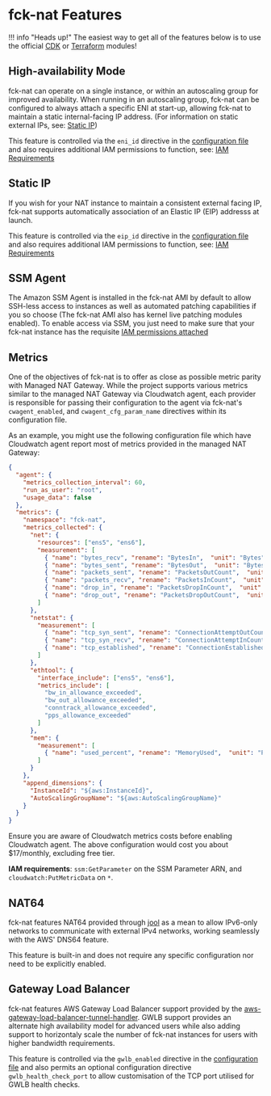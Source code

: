 # fck-nat Features

!!! info "Heads up!"
    The easiest way to get all of the features below is to use the official [CDK](deploying.md#cdk) or
    [Terraform](deploying.md#terraform) modules!

## High-availability Mode

fck-nat can operate on a single instance, or within an autoscaling group for improved availability. When running in an
autoscaling group, fck-nat can be configured to always attach a specific ENI at start-up, allowing fck-nat to maintain
a static internal-facing IP address. (For information on static external IPs, see: [Static IP](#static-ip))

This feature is controlled via the `eni_id` directive in the [configuration file](configuration.md#configuration-file)
and also requires additional IAM permissions to function, see: [IAM Requirements](configuration.md#iam-requirements)

## Static IP

If you wish for your NAT instance to maintain a consistent external facing IP, fck-nat supports automatically
association of an Elastic IP (EIP) addresss at launch.

This feature is controlled via the `eip_id` directive in the [configuration file](configuration.md#configuration-file)
and also requires additional IAM permissions to function, see: [IAM Requirements](configuration.md#iam-requirements)

## SSM Agent

The Amazon SSM Agent is installed in the fck-nat AMI by default to allow SSH-less access to instances as well as
automated patching capabilities if you so choose (The fck-nat AMI also has kernel live patching modules enabled). To
enable access via SSM, you just need to make sure that your fck-nat instance has the requisite
[IAM permissions attached](configuration.md#iam-requirements)

## Metrics

One of the objectives of fck-nat is to offer as close as possible metric parity with Managed NAT Gateway. While the
project supports various metrics similar to the managed NAT Gateway via Cloudwatch agent, each provider is responsible
for passing their configuration to the agent via fck-nat's `cwagent_enabled`, and `cwagent_cfg_param_name` directives
within its configuration file.

As an example, you might use the following configuration file which have Cloudwatch agent report most of metrics
provided in the managed NAT Gateway:

``` json
{
  "agent": {
    "metrics_collection_interval": 60,
    "run_as_user": "root",
    "usage_data": false
  },
  "metrics": {
    "namespace": "fck-nat",
    "metrics_collected": {
      "net": {
        "resources": ["ens5", "ens6"],
        "measurement": [
          { "name": "bytes_recv", "rename": "BytesIn",  "unit": "Bytes" },
          { "name": "bytes_sent", "rename": "BytesOut",  "unit": "Bytes" },
          { "name": "packets_sent", "rename": "PacketsOutCount",  "unit": "Count" },
          { "name": "packets_recv", "rename": "PacketsInCount",  "unit": "Count" },
          { "name": "drop_in", "rename": "PacketsDropInCount",  "unit": "Count" },
          { "name": "drop_out", "rename": "PacketsDropOutCount",  "unit": "Count" }
        ]
      },
      "netstat": {
        "measurement": [
          { "name": "tcp_syn_sent", "rename": "ConnectionAttemptOutCount",  "unit": "Count" },
          { "name": "tcp_syn_recv", "rename": "ConnectionAttemptInCount",  "unit": "Count" },
          { "name": "tcp_established", "rename": "ConnectionEstablishedCount",  "unit": "Count" }
        ]
      },
      "ethtool": {
        "interface_include": ["ens5", "ens6"],
        "metrics_include": [
          "bw_in_allowance_exceeded",
          "bw_out_allowance_exceeded",
          "conntrack_allowance_exceeded",
          "pps_allowance_exceeded"
        ]
      },
      "mem": {
        "measurement": [
          { "name": "used_percent", "rename": "MemoryUsed",  "unit": "Percent" }
        ]
      }
    },
    "append_dimensions": {
      "InstanceId": "${aws:InstanceId}",
      "AutoScalingGroupName": "${aws:AutoScalingGroupName}"
    }
  }
}
```

Ensure you are aware of Cloudwatch metrics costs before enabling Cloudwatch agent. The above configuration would
cost you about $17/monthly, excluding free tier.  

**IAM requirements**: `ssm:GetParameter` on the SSM Parameter ARN, and `cloudwatch:PutMetricData` on `*`.

## NAT64

fck-nat features NAT64 provided through [jool](https://www.jool.mx/en/index.html) as a mean to allow IPv6-only networks to
communicate with external IPv4 networks, working seamlessly with the AWS' DNS64 feature.

This feature is built-in and does not require any specific configuration nor need to be explicitly enabled.

## Gateway Load Balancer

fck-nat features AWS Gateway Load Balancer support provided by the [aws-gateway-load-balancer-tunnel-handler](https://github.com/aws-samples/aws-gateway-load-balancer-tunnel-handler). GWLB support provides an alternate high availability model for advanced users while also adding support to horizontaly scale the number of fck-nat instances for users with higher bandwidth requirements.

This feature is controlled via the `gwlb_enabled` directive in the [configuration file](configuration.md#configuration-file)
and also permits an optional configuration directive `gwlb_health_check_port` to allow customisation of the TCP port utilised for GWLB health checks.